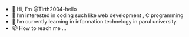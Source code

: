 - 👋 Hi, I’m @Tirth2004-hello
- 👀 I’m interested in coding such like web development , C programming 
- 🌱 I’m currently learning in information technelogy in parul university.
- 📫 How to reach me ...

<!---
Tirth2004-hello/Tirth2004-hello is a ✨ special ✨ repository because its `README.md` (this file) appears on your GitHub profile.
You can click the Preview link to take a look at your changes.
--->
